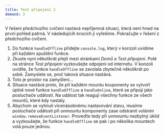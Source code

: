 ```yaml
---
title: Test připojení 2
demand: 3
---
```


V řešení předchozího cvičení nastává nepříjemná situaci, která není hned na první pohled patrná. V následujícíh krocích ji vyřešíme. Pokračujte v řešení z předchozího cvíčení.

1. Do funkce `handleOffline` přidejte `console.log`, který v konzoli uvidíme při každém spuštění funkce.
1. Zkuste nyní několikrát přejít mezi stránkami _Domů_ a _Test připojení_. Poté na stránce _Test připojení_ vyzkoušejte odpojení od internetu. V konzoli uvidíte, že funkce `handleOffline` se zavolala zbytečně několikrát po sobě. Zamyslete se, proč taková situace nastává.
1. Toto je prostor na zamyšlení…
1. Situace nastává proto, že při každém mountu kouponenty se vytvoří úplně nové funkce `handleOffline` a `handleOnline`, které se připojí jako posluchače událostí. Na událost tak reagují všechny funkce ze všech mountů, které kdy nastaly. 
1. Abychom se vyhnuli vícenásobnému nastavování stavu, musíme posluchače události při unmountu komponenty zase odstranit voláním `window.removeEventListener`. Proveďte tedy při unmountu nezbytný úklid a vyzkoušejte, že funkce `handleOffline` se pak i po několika mountech volá pouze jednou. 
